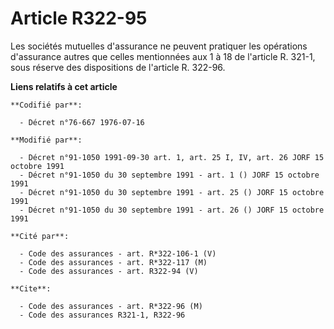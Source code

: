 # Article R322-95

Les sociétés mutuelles d'assurance ne peuvent pratiquer les opérations d'assurance autres que celles mentionnées aux 1 à 18
de l'article R. 321-1, sous réserve des dispositions de l'article R. 322-96.

**Liens relatifs à cet article**

	**Codifié par**:

	  - Décret n°76-667 1976-07-16

	**Modifié par**:

	  - Décret n°91-1050 1991-09-30 art. 1, art. 25 I, IV, art. 26 JORF 15 octobre 1991
	  - Décret n°91-1050 du 30 septembre 1991 - art. 1 () JORF 15 octobre 1991
	  - Décret n°91-1050 du 30 septembre 1991 - art. 25 () JORF 15 octobre 1991
	  - Décret n°91-1050 du 30 septembre 1991 - art. 26 () JORF 15 octobre 1991

	**Cité par**:

	  - Code des assurances - art. R*322-106-1 (V)
	  - Code des assurances - art. R*322-117 (M)
	  - Code des assurances - art. R322-94 (V)

	**Cite**:

	  - Code des assurances - art. R*322-96 (M)
	  - Code des assurances R321-1, R322-96
